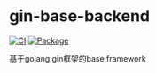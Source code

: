 # gin-base-backend
[![CI](https://github.com/mageia/gin-backend-template/actions/workflows/base.yml/badge.svg)](https://github.com/mageia/gin-backend-template/actions/workflows/base.yml/badge.svg)
[![Package](https://github.com/mageia/gin-backend-template/actions/workflows/package.yml/badge.svg)](https://github.com/mageia/gin-backend-template/actions/workflows/package.yml/badge.svg)

基于golang gin框架的base framework

